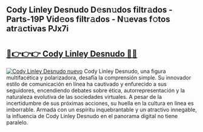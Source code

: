 ## Cody Linley Desnudo D𝚎sn𝚞dos filtr𝚊dos - Parts-19P Vid𝚎os filtr𝚊dos - N𝚞evas f𝚘tos atr𝚊ctivas PJx7i

# <h2><a href="http://mb74xmm.tromn.icu/?c=Cody+Linley+Desnudo">🔗👉👉👉 Cody Linley Desnudo 🔗🔗</a></h2>

[![Cody Linley Desnudo nuevo](https://i.imgur.com/pEAQMta.gif)](http://mb74xmm.tromn.icu/?c=Cody+Linley+Desnudo)
Cody Linley Desnudo, una figura multifacética y polarizadora, desafía la comprensión simple. Su innovador estilo de comunicación en línea ha cautivado y enfurecido a sus seguidores, encendiendo debates sobre ética, autorrepresentación y la naturaleza evolutiva de las sociedades virtuales. A pesar de la incertidumbre de sus próximas acciones, su huella en la cultura en línea es imborrable. Armada con un espíritu inquebrantable y un atractivo innegable, la influencia de Cody Linley Desnudo en el panorama digital no tiene paralelo.
